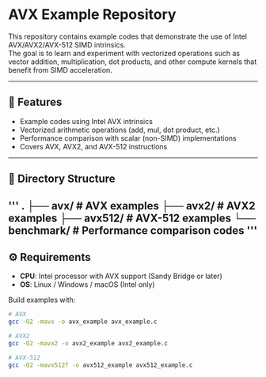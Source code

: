 # AVX Example Repository

This repository contains example codes that demonstrate the use of Intel AVX/AVX2/AVX-512 SIMD intrinsics.  
The goal is to learn and experiment with vectorized operations such as vector addition, multiplication, dot products, and other compute kernels that benefit from SIMD acceleration.

---

## 🚀 Features
- Example codes using Intel AVX intrinsics
- Vectorized arithmetic operations (add, mul, dot product, etc.)
- Performance comparison with scalar (non-SIMD) implementations
- Covers AVX, AVX2, and AVX-512 instructions

---

## 📂 Directory Structure
'''
.
├── avx/ # AVX examples
├── avx2/ # AVX2 examples
├── avx512/ # AVX-512 examples
└── benchmark/ # Performance comparison codes
'''
---

## ⚙️ Requirements
- **CPU**: Intel processor with AVX support (Sandy Bridge or later)  
- **OS**: Linux / Windows / macOS (Intel only)  

Build examples with:
```bash
# AVX
gcc -O2 -mavx -o avx_example avx_example.c

# AVX2
gcc -O2 -mavx2 -o avx2_example avx2_example.c

# AVX-512
gcc -O2 -mavx512f -o avx512_example avx512_example.c